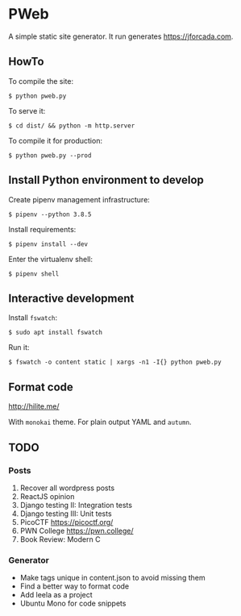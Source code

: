 # PWeb

A simple static site generator. It run generates https://jforcada.com.

## HowTo

To compile the site:

    $ python pweb.py

To serve it:

    $ cd dist/ && python -m http.server

To compile it for production:

    $ python pweb.py --prod

## Install Python environment to develop

Create pipenv management infrastructure:

    $ pipenv --python 3.8.5

Install requirements:

    $ pipenv install --dev

Enter the virtualenv shell:

    $ pipenv shell

## Interactive development

Install `fswatch`:

    $ sudo apt install fswatch

Run it:

    $ fswatch -o content static | xargs -n1 -I{} python pweb.py

## Format code

http://hilite.me/

With `monokai` theme. For plain output YAML and `autumn`.

## TODO

### Posts

1. Recover all wordpress posts
2. ReactJS opinion
3. Django testing II: Integration tests
4. Django testing III: Unit tests
5. PicoCTF https://picoctf.org/
6. PWN College https://pwn.college/
7. Book Review: Modern C

### Generator

- Make tags unique in content.json to avoid missing them
- Find a better way to format code
- Add leela as a project
- Ubuntu Mono for code snippets
